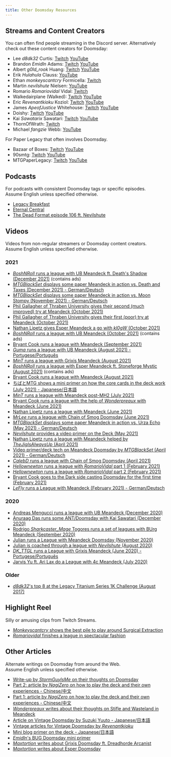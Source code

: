 ```yaml
---
title: Other Doomsday Resources
---
```


## Streams and Content Creators

You can often find people streaming in the Discord server. Alternatively check
out these content creators for Doomsday:

- Lee *d8dk32* Curtis:
  [Twitch](https://www.twitch.tv/ddftguy)
  [YouTube](https://www.youtube.com/channel/UCD0Os6qvXicEZl6gJ_xPXGw)
- Brandon *Emidln* Adams:
  [Twitch](https://www.twitch.tv/adam4300)
  [YouTube](https://www.youtube.com/channel/UCaUTfix3JtYYwpLHBSFunIw)
- Albert *g0ld_rook* Huang:
  [Twitch](https://www.twitch.tv/g0ld_rook)
  [YouTube](https://www.youtube.com/channel/UC5uCLmqksd7KrHdKa6Gxmaw)
- Erik *Hulahula* Clauss:
  [YouTube](https://www.youtube.com/channel/UC8jP7pO-rpfhn0_Bg7CIp2w)
- Ethan *monkeyscantcry* Formicella:
  [Twitch](https://www.twitch.tv/monkeyscantcry)
- Martin *nevilshute* Nielsen:
  [YouTube](https://www.youtube.com/channel/UC96xkSiGHqjAa_dfnf46NtQ)
- Romario *Romariovidal* Vidal:
  [Twitch](https://www.twitch.tv/romariovidal)
- Walkedairplane (Walked):
  [Twitch](https://www.twitch.tv/walkedairplane)
  [YouTube](https://www.youtube.com/user/walkedairplane)
- Eric *Revenantkioku* Koziol:
  [Twitch](https://www.twitch.tv/revenantkioku)
  [YouTube](https://www.youtube.com/user/revenantkioku)
- James *ApeofJustice* Whitehouse:
  [Twitch](https://www.twitch.tv/apeofjustice)
  [YouTube](https://www.youtube.com/channel/UCx_K-oTEpDPJRhPtiP3WjKw)
- Doishy:
  [Twitch](https://www.twitch.tv/doishy)
  [YouTube](https://www.youtube.com/channel/UC_sW93YGx7piZSIRakTnkrA)
- Kai *Sawatarix* Sawatari:
  [Twitch](https://www.twitch.tv/sawatarix)
  [YouTube](https://www.youtube.com/channel/UCd9ApEL1lSWpgjDqdlpSYlg)
- ThornOfWrath:
  [Twitch](https://www.twitch.tv/thornofwrath)
- Michael *fangzie* Webb:
  [YouTube](https://www.youtube.com/channel/UCiGWW4P0bqUcmb9a8frmx1A)

For Paper Legacy that often involves Doomsday.

- Bazaar of Boxes:
  [Twitch](https://twitch.tv/bazaarofboxes)
  [YouTube](https://www.youtube.com/channel/UCJAh1KrKva2ThdY2OSs1-Rw)
- 90smtg:
  [Twitch](https://twitch.tv/90sMTG)
  [YouTube](https://www.youtube.com/channel/UCZRjwixdkw7TykmWn2Mss2g)
- MTGPaperLegacy:
  [Twitch](https://www.twitch.tv/mtgpaperlegacy)
  [YouTube](https://www.youtube.com/channel/UCLn5vm9flyrHeds_uUKBEew)

## Podcasts

For podcasts with consistent Doomsday tags or specific episodes.  
Assume English unless specified otherwise.

- [Legacy Breakfast](https://legacy-breakfast.com/tag/doomsday/)
- [Eternal Central](https://www.eternalcentral.com/tag/doomsday/)
- [The Dead Format episode 106 ft. Nevilshute](https://soundcloud.com/the-dead-format/episode-106-doomsday-with-nevilshute-martin-nielsen)

## Videos

Videos from non-regular streamers or Doomsday content creators.  
Assume English unless specified otherwise.

### 2021

- [*BoshNRoll* runs a league with UB Meandeck ft. Death's Shadow (December 2021)](https://www.youtube.com/watch?v=sbx6_WIuSR4) (contains ads)
- [*MTGBlackSet* displays some paper Meandeck in action vs. Death and Taxes (December 2021) - German/Deutsch](https://www.youtube.com/watch?v=Hn3no4hz00s)
- [*MTGBlackSet* displays some paper Meandeck in action vs. Moon Stompy (November 2021) - German/Deutsch](https://www.youtube.com/watch?v=898Kqa1wiGw)
- [Phil Gallagher of Thraben University gives their second (much improved) try at Meandeck (October 2021)](https://www.youtube.com/watch?v=5sYA9LsrVLc)
- [Phil Gallagher of Thraben University gives their first (poor) try at Meandeck (October 2021)](https://www.youtube.com/watch?v=P-dBBwj0pFk&list=WL&index=7)
- [Nathan Lipetz gives Esper Meandeck a go with *kl0gW* (October 2021)](https://www.youtube.com/watch?v=c5wEEhXjrS0)
- [*BoshNRoll* runs a league with UB Meandeck (October 2021)](https://www.youtube.com/watch?v=t6NK3NoHg7M) (contains ads)
- [Bryant Cook runs a league with Meandeck (September 2021)](https://www.youtube.com/watch?v=W-G6j82dtHM)
- [*Guma* runs a league with UB Meandeck (August 2021) - Portugese/Português](https://www.youtube.com/watch?v=Wn26fq9mAWg)
- [*MinT* runs a league with Grixis Meandeck (August 2021)](https://www.youtube.com/watch?v=yKWIi_DcWkc)
- [*BoshNRoll* runs a league with Esper Meandeck ft. Stoneforge Mystic (August 2021)](https://www.youtube.com/watch?v=mZJMKwtWUbo) (contains ads)
- [Bryant Cook runs a league with Meandeck (August 2021)](https://www.youtube.com/watch?v=n8w5lQ2Xbn0)
- [ちばとMTG shows a mini primer on how the core cards in the deck work (July 2021) - Japanese/日本語](https://www.youtube.com/watch?v=RsFCyud45qw)
- [*MinT* runs a league with Meandeck post-MH2 (July 2021)](https://www.youtube.com/watch?v=Aidkv6ZH87A)
- [Bryant Cook runs a league with the help of *Wonderpreaux* with Meandeck (June 2021)](https://www.youtube.com/watch?v=PMqa-PoH57c)
- [Nathan Lipetz runs a league with Meandeck (June 2021)](https://www.youtube.com/watch?v=BLubJad3Pnw)
- [*MrLee* runs a league with Chain of Smog Doomsday (June 2021)](https://www.youtube.com/watch?v=kvUTvOye8uc)
- [*MTGBlackSet* displays some paper Meandeck in action vs. Urza Echo (May 2021) - German/Deutsch](https://www.youtube.com/watch?v=MQEco0oCUOA&t=956s)
- [*Nevilshute* provides a video primer on the Deck (May 2021)](https://www.youtube.com/watch?v=Js6hJ_4K5CU)
- [Nathan Lipetz runs a league with Meandeck helped by *TheJigIsAlwaysUp* (April 2021)](https://www.youtube.com/watch?v=jKqj_6Z0mrQ)
- [Video primer/deck tech on Meandeck Doomsday by *MTGBlackSet* (April 2021) - German/Deutsch](https://www.youtube.com/watch?v=R76tj2vwp34)
- [*CalebD* runs a league with Chain of Smog Doomsday (April 2021)](https://www.youtube.com/watch?v=9M0K1Z9bWM0)
- [*Hellownewton* runs a league with *RomarioVidal* part 1 (February 2021)](https://www.youtube.com/watch?v=VhzUCmILgj8)
- [*Hellownewton* runs a league with *RomarioVidal* part 2 (February 2021)](https://www.youtube.com/watch?v=9KzxwRH0vbo)
- [Bryant Cook goes to the Dark side casting Doomsday for the first time (February 2021)](https://www.youtube.com/watch?v=h1euGB8hQFM)
- [*LeFly* runs a League with Meandeck (February 2021) - German/Deutsch](https://www.youtube.com/watch?v=pkpixIywm1w)

### 2020

- [Andreas Mengucci runs a league with UB Meandeck (December 2020)](https://www.youtube.com/watch?v=8HlIvDf7iDg)
- [Anuraag Das runs some ANT/Doomsday with Kai Sawatari (December 2020)](https://www.youtube.com/watch?v=u-kyFx2VJ0c)
- [Rodrigo *Sharkcaster_Mage* Togores runs a set of leagues with BUrg Meandeck (September 2020)](https://www.youtube.com/playlist?list=PLowHzeuy7CRM8N34LB8Oc0XGCLIxB3Q3z)
- [Julian runs a League with Meandeck Doomsday (November 2020)](https://www.youtube.com/watch?v=xbrEBHtF1Cs)
- [Julian is coached through a league with *Nevilshute* (August 2020)](https://www.youtube.com/watch?v=JDEXkRw679w)
- [*DK_TTGL* runs a League with Grixis Meandeck (June 2020) - Portugese/Português](https://www.youtube.com/watch?v=eMgfFlx0_10)
- [Jarvis Yu ft. Ari Lax do a League with 4c Meandeck (July 2020)](https://www.youtube.com/watch?v=mn4GYFoVrRA)

### Older

- [*d8dk32*'s top 8 at the Legacy Titanium Series 1K Challenge (August 2017)](https://www.youtube.com/watch?v=VmmR_3pG0Rs&t=38m3s)

## Highlight Reel

Silly or amusing clips from Twitch Streams.

- [*Monkeyscantcry* shows the best pile to play around Surgical Extraction](https://www.twitch.tv/videos/564975441)
- [*Romariovidal* finishes a league in spectacular fashion](https://www.twitch.tv/videos/698945172)

## Other Articles

Alternate writings on Doomsday from around the Web.  
Assume English unless specified otherwise.

- [Write-up by *StormGuyIsMe* on their thoughts on Doomsday](https://docs.google.com/document/d/1Ei-tU5fPfb5b0a1O_kHaa3kAVxRZRS2TjPGpJO8TYqQ)
- [Part 2: article by *NagiZero* on how to play the deck and their own experiences - Chinese/中文](https://www.iyingdi.com/tz/post/5105868)
- [Part 1: article by *NagiZero* on how to play the deck and their own experiences - Chinese/中文](https://www.iyingdi.com/tz/post/5107657)
- [*Wonderpreaux* writes about their thoughts on Stifle and Wasteland in Meandeck](https://pastebin.com/Syt240yY)
- [Article on Vintage Doomsday by Suzuki Yuuto - Japanese/日本語](https://note.com/unbangush/n/n6e509434ef9c)
- [Vintage articles for Vintage Doomsday by *Revenantkioku*](https://oraclesofthecoast.com)
- [Mini blog primer on the deck - Japanese/日本語](https://note.com/nao_ddft/n/ne45e19d345f9)
- [*Emidln*'s BUG Doomsday mini primer](https://gist.github.com/emidln/5241e81d32c05188c7ef613e18614925)
- [*Maxtortion* writes about Grixis Doomsday ft. Dreadhorde Arcanist](https://minmaxblog.com/nostradamus/)
- [*Maxtortion* writes about Esper Doomsday](https://minmaxblog.com/max-shows-off-esper-doomsday/)
